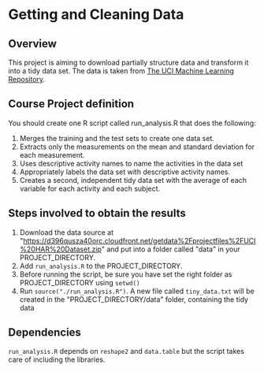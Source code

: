 # Getting and Cleaning Data

## Overview

This project is aiming to download partially structure data and transform it into a tidy data set. The data is taken from [The UCI Machine Learning Repository](http://archive.ics.uci.edu/ml/datasets/Human+Activity+Recognition+Using+Smartphones).

## Course Project definition

You should create one R script called run_analysis.R that does the following:

1. Merges the training and the test sets to create one data set.
2. Extracts only the measurements on the mean and standard deviation for each measurement.
3. Uses descriptive activity names to name the activities in the data set
4. Appropriately labels the data set with descriptive activity names.
5. Creates a second, independent tidy data set with the average of each variable for each activity and each subject.

## Steps involved to obtain the results

1. Download the data source at "https://d396qusza40orc.cloudfront.net/getdata%2Fprojectfiles%2FUCI%20HAR%20Dataset.zip" and put into a folder called "data" in your PROJECT_DIRECTORY.
2. Add ```run_analysis.R``` to the PROJECT_DIRECTORY.
3. Before running the script, be sure you have set the right folder as PROJECT_DIRECTORY using  ```setwd()```
4. Run ```source("./run_analysis.R")```. A new file called ```tiny_data.txt``` will be created in the "PROJECT_DIRECTORY/data" folder, containing the tidy data 

## Dependencies

```run_analysis.R``` depends on ```reshape2``` and ```data.table``` but the script takes care of including the libraries.
